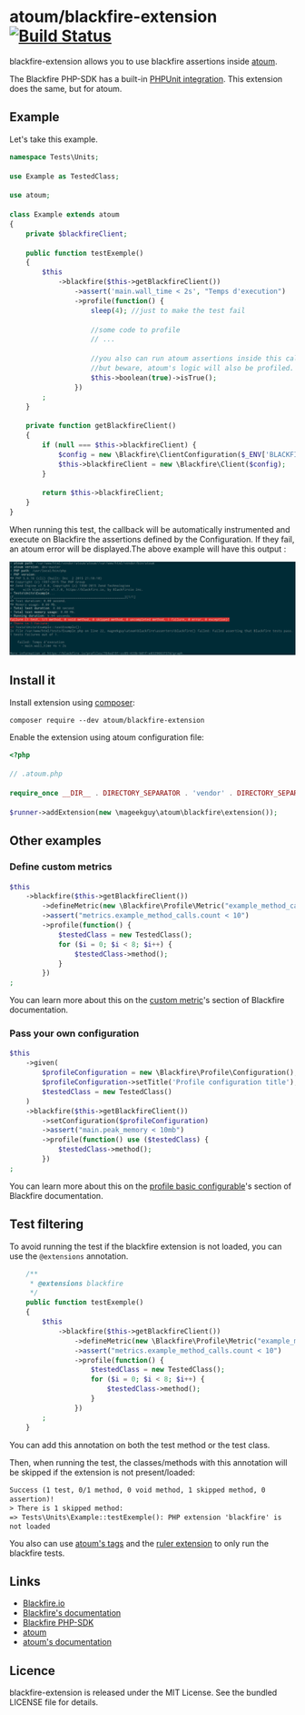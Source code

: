 # atoum/blackfire-extension [![Build Status](https://travis-ci.org/atoum/blackfire-extension.svg?branch=master)](https://travis-ci.org/atoum/blackfire-extension)

blackfire-extension allows you to use blackfire assertions inside [atoum](https://github.com/atoum/atoum).

The Blackfire PHP-SDK has a built-in [PHPUnit integration](https://blackfire.io/docs/integrations/phpunit). This extension does the same, but for atoum.

## Example

Let's take this example.

```php
namespace Tests\Units;

use Example as TestedClass;

use atoum;

class Example extends atoum
{
    private $blackfireClient;

    public function testExemple()
    {
        $this
            ->blackfire($this->getBlackfireClient())
                ->assert('main.wall_time < 2s', "Temps d'execution")
                ->profile(function() {
                    sleep(4); //just to make the test fail

                    //some code to profile
                    // ...

                    //you also can run atoum assertions inside this callable
                    //but beware, atoum's logic will also be profiled.
                    $this->boolean(true)->isTrue();
                })
        ;
    }

    private function getBlackfireClient()
    {
        if (null === $this->blackfireClient) {
            $config = new \Blackfire\ClientConfiguration($_ENV['BLACKFIRE_CLIENT_ID'], $_ENV['BLACKFIRE_CLIENT_TOKEN']);
            $this->blackfireClient = new \Blackfire\Client($config);
        }

        return $this->blackfireClient;
    }
}

```

When running this test, the callback will be automatically instrumented and execute on Blackfire the assertions defined by the Configuration. If they fail, an atoum error will be displayed.The above example will have this output : 

![Instrumentation result](doc/screenshot.png)

## Install it

Install extension using [composer](https://getcomposer.org):

```
composer require --dev atoum/blackfire-extension
```

Enable the extension using atoum configuration file:

```php
<?php

// .atoum.php

require_once __DIR__ . DIRECTORY_SEPARATOR . 'vendor' . DIRECTORY_SEPARATOR . 'autoload.php';

$runner->addExtension(new \mageekguy\atoum\blackfire\extension());
```

## Other examples

### Define custom metrics

```php
$this
    ->blackfire($this->getBlackfireClient())
        ->defineMetric(new \Blackfire\Profile\Metric("example_method_calls", "=Example::method"))
        ->assert("metrics.example_method_calls.count < 10")
        ->profile(function() {
            $testedClass = new TestedClass();
            for ($i = 0; $i < 8; $i++) {
                $testedClass->method();
            }
        })
;
```

You can learn more about this on the [custom metric](https://blackfire.io/docs/reference-guide/metrics#custom-metrics)'s section of Blackfire documentation.

### Pass your own configuration

```php
$this
    ->given(
        $profileConfiguration = new \Blackfire\Profile\Configuration(),
        $profileConfiguration->setTitle('Profile configuration title'),
        $testedClass = new TestedClass()
    )
    ->blackfire($this->getBlackfireClient())
        ->setConfiguration($profileConfiguration)
        ->assert("main.peak_memory < 10mb")
        ->profile(function() use ($testedClass) {
            $testedClass->method();
        })
;
```

You can learn more about this on the [profile basic configurable](https://blackfire.io/docs/reference-guide/php-sdk#profile-basic-configuration)'s section of Blackfire documentation.


## Test filtering

To avoid running the test if the blackfire extension is not loaded, you can use the `@extensions` annotation.

```php
    /**
     * @extensions blackfire
     */
    public function testExemple()
    {
        $this
            ->blackfire($this->getBlackfireClient())
                ->defineMetric(new \Blackfire\Profile\Metric("example_method_calls", "=Example::method"))
                ->assert("metrics.example_method_calls.count < 10")
                ->profile(function() {
                    $testedClass = new TestedClass();
                    for ($i = 0; $i < 8; $i++) {
                        $testedClass->method();
                    }
                })
        ;
    }
```

You can add this annotation on both the test method or the test class.

Then, when running the test, the classes/methods with this annotation will be skipped if the extension is not present/loaded:

```
Success (1 test, 0/1 method, 0 void method, 1 skipped method, 0 assertion)!
> There is 1 skipped method:
=> Tests\Units\Example::testExemple(): PHP extension 'blackfire' is not loaded
```

You also can use [atoum's tags](http://docs.atoum.org/en/latest/launch_test.html#tags) and the [ruler extension](https://github.com/atoum/ruler-extension) to only run the blackfire tests.


## Links

* [Blackfire.io](https://blackfire.io)
* [Blackfire's documentation](https://blackfire.io/docs/introduction)
* [Blackfire PHP-SDK](https://github.com/blackfireio/php-sdk)
* [atoum](http://atoum.org)
* [atoum's documentation](http://docs.atoum.org)


## Licence

blackfire-extension is released under the MIT License. See the bundled LICENSE file for details.
